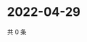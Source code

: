 # 2022-04-29

共 0 条

<!-- BEGIN WEIBO -->
<!-- 最后更新时间 Fri Apr 29 2022 04:16:41 GMT+0800 (China Standard Time) -->

<!-- END WEIBO -->
